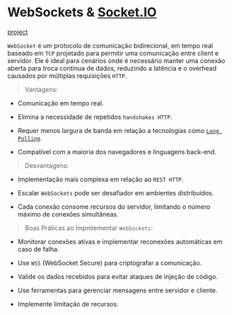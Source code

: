 # WebSockets & [Socket.IO](https://socket.io/docs/v4/)

[project](/basic-applications/socketio)

`WebSocket` é um protocolo de comunicação bidirecional, em tempo real baseado em `TCP`
projetado para permitir uma comunicação entre client e servidor. Ele é ideal para cenários onde é necessário manter uma conexão aberta para troca contínua de dados, reduzindo a latência e o overhead
causados por múltiplas requisições `HTTP`.

> Vantagens:

- Comunicação em tempo real.

- Elimina a necessidade de repetidos `handshakes HTTP`.

- Requer menos largura de banda em relação a tecnologias como [`Long Polling`](https://dev.to/brinobruno/.real-time-web-communication-longshort-polling-websockets-and-sse-explained-nextjs-code-1l43).

- Compatível com a maioria dos navegadores e linguagens back-end.

> Desvantagens: 

- Implementação mais complexa em relação ao `REST HTTP`.

- Escalar `WebSockets` pode ser desafiador em ambientes distribuídos.

- Cada conexão consome recursos do servidor, limitando o número máximo de conexões simultâneas.


> Boas Práticas ao Impmlementar `WebSockets`:

- Monitorar conexões ativas e implementar reconexões automáticas em caso de falha.

- Use `WSS` (WebSocket Secure) para criptografar a comunicação.

- Valide os dados recebidos para evitar ataques de injeção de código.

- Use ferramentas para gerenciar mensagens entre servidor e cliente.

- Implemente limitação de recursos.

